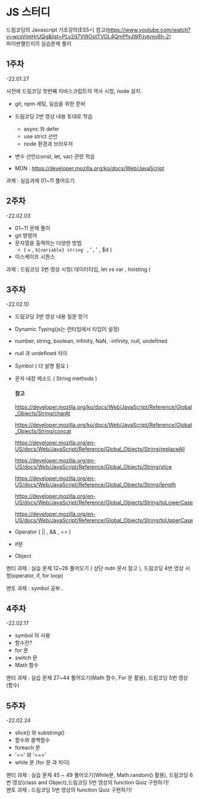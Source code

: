 # JS 스터디

드림코딩의 Javascript 기초강의(ES5+) 참고(https://www.youtube.com/watch?v=wcsVjmHrUQg&list=PLv2d7VI9OotTVOL4QmPfvJWPJvkmv6h-2)  
파이썬챌린지의 실습문제 풀이

## 1주차

-22.01.27

사전에 드림코딩 첫번째 자바스크립트의 역사 시청, node 설치.

- git, npm 세팅, 실습을 위한 준비
- 드림코딩 2번 영상 내용 토대로 학습

  - async 와 defer
  - use strict 선언
  - node 환경과 브라우저

- 변수 선언(const, let, var) 관련 학습
- MDN : https://developer.mozilla.org/ko/docs/Web/JavaScript

과제 : 실습과제 01~11 풀어오기

## 2주차

-22.02.03

- 01~11 문제 풀이
- git 명령어
- 문자열을 출력하는 다양한 방법
  - ( + , `${variable} string ` , ' , ' , $d )
- 이스케이프 시퀀스

과제 : 드림코딩 3번 영상 시청( 데이터타입, let vs var , hoisting )

## 3주차

-22.02.10

- 드림코딩 3번 영상 내용 질문 받기
- Dynamic Typing(js는 런타임에서 타입이 설정)
- number, string, boolean, infinity, NaN, -infinity, null, undefined

- null 과 undefined 차이

- Symbol ( 더 설명 필요 )

- 문자 내장 메소드 ( String methods )

  #### 참고

  https://developer.mozilla.org/ko/docs/Web/JavaScript/Reference/Global_Objects/String/charAt

  https://developer.mozilla.org/ko/docs/Web/JavaScript/Reference/Global_Objects/String/concat

  https://developer.mozilla.org/en-US/docs/Web/JavaScript/Reference/Global_Objects/String/replaceAll

  https://developer.mozilla.org/en-US/docs/Web/JavaScript/Reference/Global_Objects/String/slice

  https://developer.mozilla.org/en-US/docs/Web/JavaScript/Reference/Global_Objects/String/length

  https://developer.mozilla.org/en-US/docs/Web/JavaScript/Reference/Global_Objects/String/toLowerCase

  https://developer.mozilla.org/en-US/docs/Web/JavaScript/Reference/Global_Objects/String/toUpperCase

- Operator ( || , && , == )
- if문
- Object

멘티 과제 : 실습 문제 12~26 풀어오기 ( 상단 mdn 문서 참고 ), 드림코딩 4번 영상 시청(operator, if, for loop)

멘토 과제 : symbol 공부..

## 4주차

-22.02.17

- symbol 의 사용
- 함수란?
- for 문
- switch 문
- Math 함수

멘티 과제 : 실습 문제 27~44 풀어오기(Math 함수, For 문 활용), 드림코딩 5번 영상 (함수)

## 5주차

-22.02.24

- slice() 와 substring()
- 함수와 콜백함수
- foreach 문
- '==' 와 '==='
- while 문 (for 문 과 차이)

멘티 과제 : 실습 문제 45 ~ 49 풀어오기(While문, Math.random() 활용), 드림코딩 6번 영상(class and Object),드림코딩 5번 영상의 function Quiz 구현하기!  
멘토 과제 : 드림코딩 5번 영상의 function Quiz 구현하기!
